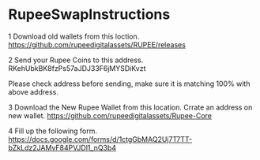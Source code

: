 # RupeeSwapInstructions

1 Download old wallets from this loction.
https://github.com/rupeedigitalassets/RUPEE/releases

2 Send your Rupee Coins to this address.
RKehUbkBK8fzPs57aJDJ33F6jMYSDiKvzt

Please check address before sending, make sure it is matching 100% with above address. 

3 Download the New Rupee Wallet from this location. Crrate an address on new wallet.
https://github.com/rupeedigitalassets/Rupee-Core


4 Fill up the following form.
https://docs.google.com/forms/d/1ctgGbMAQ2Uj7T7TT-bZkLdz2JAMvF84PVJDl1_nQ3b4

